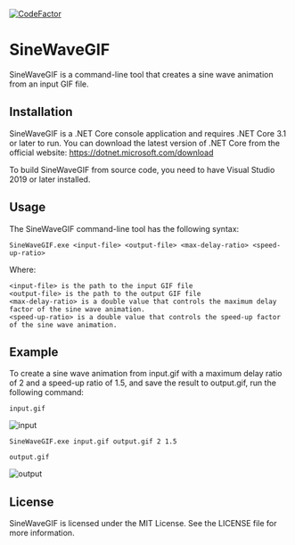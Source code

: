 [![CodeFactor](https://www.codefactor.io/repository/github/lomet/gifdelayeditor/badge)](https://www.codefactor.io/repository/github/lomet/gifdelayeditor)

# SineWaveGIF

SineWaveGIF is a command-line tool that creates a sine wave animation from an input GIF file.

## Installation
SineWaveGIF is a .NET Core console application and requires .NET Core 3.1 or later to run. You can download the latest version of .NET Core from the official website: https://dotnet.microsoft.com/download

To build SineWaveGIF from source code, you need to have Visual Studio 2019 or later installed.

## Usage
The SineWaveGIF command-line tool has the following syntax:

```
SineWaveGIF.exe <input-file> <output-file> <max-delay-ratio> <speed-up-ratio>
```

Where:
```
<input-file> is the path to the input GIF file
<output-file> is the path to the output GIF file
<max-delay-ratio> is a double value that controls the maximum delay factor of the sine wave animation.
<speed-up-ratio> is a double value that controls the speed-up factor of the sine wave animation.
```

## Example
To create a sine wave animation from input.gif with a maximum delay ratio of 2 and a speed-up ratio of 1.5, and save the result to output.gif, run the following command:

```
input.gif
```
![input](https://user-images.githubusercontent.com/48094744/224869873-0a12756a-6af4-407e-a030-95735fcd60a4.gif)

```
SineWaveGIF.exe input.gif output.gif 2 1.5
```

```
output.gif
```

![output](https://user-images.githubusercontent.com/48094744/224869863-fccd001d-639c-4297-8b82-d3ab439759f6.gif)
  
## License
SineWaveGIF is licensed under the MIT License. See the LICENSE file for more information.

